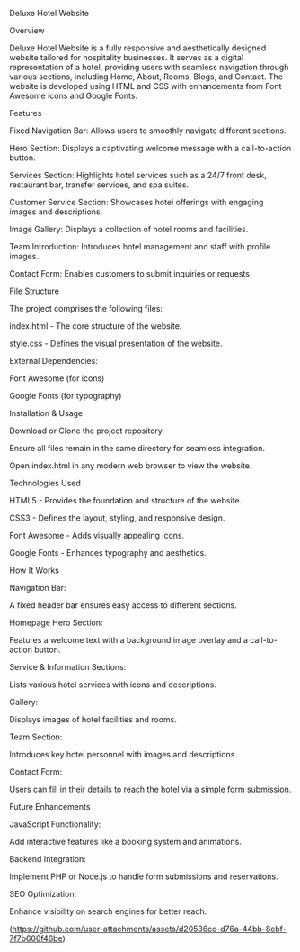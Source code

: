 Deluxe Hotel Website

Overview

Deluxe Hotel Website is a fully responsive and aesthetically designed website tailored for hospitality businesses. It serves as a digital representation of a hotel, providing users with seamless navigation through various sections, including Home, About, Rooms, Blogs, and Contact. The website is developed using HTML and CSS with enhancements from Font Awesome icons and Google Fonts.

Features

Fixed Navigation Bar: Allows users to smoothly navigate different sections.

Hero Section: Displays a captivating welcome message with a call-to-action button.

Services Section: Highlights hotel services such as a 24/7 front desk, restaurant bar, transfer services, and spa suites.

Customer Service Section: Showcases hotel offerings with engaging images and descriptions.

Image Gallery: Displays a collection of hotel rooms and facilities.

Team Introduction: Introduces hotel management and staff with profile images.

Contact Form: Enables customers to submit inquiries or requests.

File Structure

The project comprises the following files:

index.html - The core structure of the website.

style.css - Defines the visual presentation of the website.

External Dependencies:

Font Awesome (for icons)

Google Fonts (for typography)

Installation & Usage

Download or Clone the project repository.

Ensure all files remain in the same directory for seamless integration.

Open index.html in any modern web browser to view the website.

Technologies Used

HTML5 - Provides the foundation and structure of the website.

CSS3 - Defines the layout, styling, and responsive design.

Font Awesome - Adds visually appealing icons.

Google Fonts - Enhances typography and aesthetics.

How It Works

Navigation Bar:

A fixed header bar ensures easy access to different sections.

Homepage Hero Section:

Features a welcome text with a background image overlay and a call-to-action button.

Service & Information Sections:

Lists various hotel services with icons and descriptions.

Gallery:

Displays images of hotel facilities and rooms.

Team Section:

Introduces key hotel personnel with images and descriptions.

Contact Form:

Users can fill in their details to reach the hotel via a simple form submission.



Future Enhancements

JavaScript Functionality:

Add interactive features like a booking system and animations.

Backend Integration:

Implement PHP or Node.js to handle form submissions and reservations.

SEO Optimization:

Enhance visibility on search engines for better reach.



(https://github.com/user-attachments/assets/d20536cc-d76a-44bb-8ebf-7f7b606f46be)
